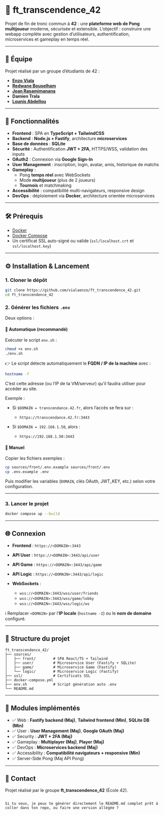 
# 🏓 ft_transcendence_42

Projet de fin de tronc commun à **42** : une **plateforme web de Pong multijoueur** moderne, sécurisée et extensible.
L’objectif : construire une webapp complète avec gestion d’utilisateurs, authentification, microservices et gameplay en temps réel.

---

## 👥 Équipe

Projet réalisé par un groupe d’étudiants de 42 :

- **[Enzo Viala](https://www.linkedin.com/in/vla-enzo/)**
- **[Redwane Bouselham](https://www.linkedin.com/in/redwane-bouselham?miniProfileUrn=urn%3Ali%3Afs_miniProfile%3AACoAACX_knABh1bQze00S2Rbfe9XYvUn11ABag4&lipi=urn%3Ali%3Apage%3Ad_flagship3_search_srp_all%3Bpl4CaNvERBec4%2FAymj0o1A%3D%3D)**
- **[Jean Rasamimanana](https://www.linkedin.com/in/jean-rasamimanana-643b76271/)**
- **Damien Trala**
- **[Lounis Abdellou](https://www.linkedin.com/in/lounis-abdellou/)**

---

## 🚀 Fonctionnalités

- **Frontend** : SPA en **TypeScript + TailwindCSS**
- **Backend** : **Node.js + Fastify**, architecture **microservices**
- **Base de données** : **SQLite**
- **Sécurité** : Authentification **JWT + 2FA**, HTTPS/WSS, validation des inputs
- **OAuth2** : Connexion via **Google Sign-In**
- **User Management** : inscription, login, avatar, amis, historique de matchs
- **Gameplay** :
  - Pong **temps réel** avec WebSockets
  - Mode **multijoueur** (plus de 2 joueurs)
  - **Tournois** et matchmaking
- **Accessibilité** : compatibilité multi-navigateurs, responsive design
- **DevOps** : déploiement via **Docker**, architecture orientée microservices

---

## 🛠️ Prérequis

- [Docker](https://docs.docker.com/get-docker/)
- [Docker Compose](https://docs.docker.com/compose/)
- Un certificat SSL auto-signé ou valide (`ssl/localhost.crt` et `ssl/localhost.key`)

---

## ⚙️ Installation & Lancement

### 1. Cloner le dépôt

```bash
git clone https://github.com/vialaenzo/ft_transcendence_42.git
cd ft_transcendence_42
```

### 2. Générer les fichiers `.env`

Deux options :

#### 🔹 Automatique (recommandé)

Exécuter le script `env.sh` :

```bash
chmod +x env.sh
./env.sh
```

👉 Le script détecte automatiquement le **FQDN / IP de la machine** avec :

```bash
hostname -f
```

C’est cette adresse (ou l’IP de ta VM/serveur) qu’il faudra utiliser pour accéder au site.

Exemple :

- Si `$DOMAIN = transcendance.42.fr`, alors l’accès se fera sur :

  - `https://transcendance.42.fr:3443`

- Si `$DOMAIN = 192.168.1.50`, alors :

  - `https://192.168.1.50:3443`

#### 🔹 Manuel

Copier les fichiers exemples :

```bash
cp sources/front/.env.example sources/front/.env
cp .env.example .env
```

Puis modifier les variables (`DOMAIN`, clés OAuth, JWT_KEY, etc.) selon votre configuration.

---

### 3. Lancer le projet

```bash
docker compose up --build
```

---

## 🌐 Connexion

- **Frontend** : `https://<DOMAIN>:3443`
- **API User** : `https://<DOMAIN>:3443/api/user`
- **API Game** : `https://<DOMAIN>:3443/api/game`
- **API Logic** : `https://<DOMAIN>:3443/api/logic`
- **WebSockets** :

  - `wss://<DOMAIN>:3443/wss/user/friends`
  - `wss://<DOMAIN>:3443/wss/game/lobby`
  - `wss://<DOMAIN>:3443/wss/logic/ws`

ℹ️ Remplacer `<DOMAIN>` par l’**IP locale** (`hostname -I`) ou le **nom de domaine** configuré.

---

## 📂 Structure du projet

```
ft_transcendence_42/
├── sources/
│   ├── front/        # SPA React/TS + Tailwind
│   ├── user/         # Microservice User (Fastify + SQLite)
│   ├── game/         # Microservice Game (Fastify)
│   └── logic/        # Microservice Logic (Fastify)
├── ssl/              # Certificats SSL
├── docker-compose.yml
├── env.sh            # Script génération auto .env
└── README.md
```

---

## 🧪 Modules implémentés

- ✅ Web : **Fastify backend (Maj)**, **Tailwind frontend (Min)**, **SQLite DB (Min)**
- ✅ User : **User Management (Maj)**, **Google OAuth (Maj)**
- ✅ Security : **JWT + 2FA (Maj)**
- ✅ Gameplay : **Multiplayer (Maj)**, **Player (Maj)**
- ✅ DevOps : **Microservices backend (Maj)**
- ✅ Accessibility : **Compatibilité navigateurs + responsive (Min)**
- ✅ Server-Side Pong (Maj API Pong)

---

## 📧 Contact

Projet réalisé par le groupe **ft_transcendence_42** (École 42).

```

Si tu veux, je peux te générer directement le README.md complet prêt à coller dans ton repo, ou faire une version allégée ?
```
